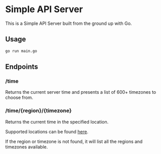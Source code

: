 # Simple API Server

This is a Simple API Server built from the ground up with Go.

## Usage

```bash
go run main.go
```

## Endpoints

### /time

Returns the current server time and presents a list of 600+ timezones to choose from.

### /time/{region}/{timezone}

Returns the current time in the specified location.

Supported locations can be found [here](https://en.wikipedia.org/wiki/List_of_tz_database_time_zones#List).

If the region or timezone is not found, it will list all the regions and timezones available.
